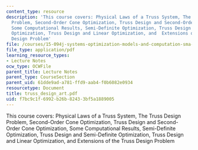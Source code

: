 ```yaml
---
content_type: resource
description: 'This course covers: Physical Laws of a Truss System, The Truss Design
  Problem, Second-Order Cone Optimization, Truss Design and Second-Order Cone Optimization,
  Some Computational Results, Semi-Definite Optimization, Truss Design and Semi-Definite
  Optimization, Truss Design and Linear Optimization, and  Extensions of the Truss
  Design Problem'
file: /courses/15-094j-systems-optimization-models-and-computation-sma-5223-spring-2004/f7bc9c1f6992b26b82433bf5a1889005_truss_design_art.pdf
file_type: application/pdf
learning_resource_types:
- Lecture Notes
ocw_type: OCWFile
parent_title: Lecture Notes
parent_type: CourseSection
parent_uid: 61dde9ad-a781-ffd9-aab4-f0b6082e0934
resourcetype: Document
title: truss_design_art.pdf
uid: f7bc9c1f-6992-b26b-8243-3bf5a1889005
---
```

This course covers: Physical Laws of a Truss System, The Truss Design Problem, Second-Order Cone Optimization, Truss Design and Second-Order Cone Optimization, Some Computational Results, Semi-Definite Optimization, Truss Design and Semi-Definite Optimization, Truss Design and Linear Optimization, and  Extensions of the Truss Design Problem

